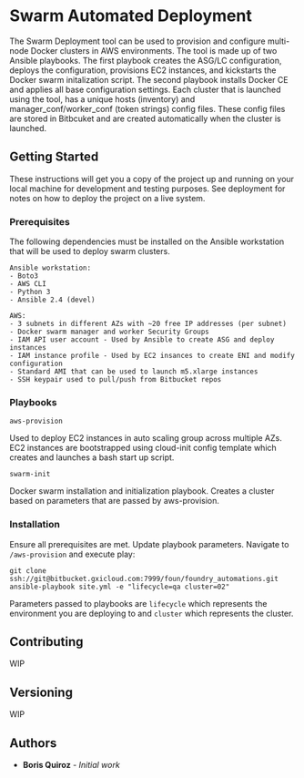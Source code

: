 # Swarm Automated Deployment

The Swarm Deployment tool can be used to provision and configure multi-node Docker clusters in AWS environments. The tool is made up of two Ansible playbooks. The first playbook creates the ASG/LC configuration, deploys the configuration, provisions EC2 instances, and kickstarts the Docker swarm initalization script. The second playbook installs Docker CE and applies all base configuration settings. Each cluster that is launched using the tool, has a unique hosts (inventory) and manager_conf/worker_conf (token strings) config files. These config files are stored in Bitbcuket and are created automatically when the cluster is launched. 

## Getting Started

These instructions will get you a copy of the project up and running on your local machine for development and testing purposes. See deployment for notes on how to deploy the project on a live system.

### Prerequisites

The following dependencies must be installed on the Ansible workstation that will be used to deploy swarm clusters. 

```
Ansible workstation:
- Boto3
- AWS CLI
- Python 3
- Ansible 2.4 (devel)

AWS:
- 3 subnets in different AZs with ~20 free IP addresses (per subnet)
- Docker swarm manager and worker Security Groups
- IAM API user account - Used by Ansible to create ASG and deploy instances
- IAM instance profile - Used by EC2 insances to create ENI and modify configuration
- Standard AMI that can be used to launch m5.xlarge instances
- SSH keypair used to pull/push from Bitbucket repos
```

### Playbooks
```
aws-provision
```
Used to deploy EC2 instances in auto scaling group across multiple AZs. EC2 instances are bootstrapped using cloud-init config template which creates and launches a bash start up script.

```
swarm-init
```
Docker swarm installation and initialization playbook. Creates a cluster based on parameters that are passed by aws-provision.

### Installation

Ensure all prerequisites are met. Update playbook parameters. Navigate to `/aws-provision` and execute play:

```
git clone ssh://git@bitbucket.gxicloud.com:7999/foun/foundry_automations.git
ansible-playbook site.yml -e "lifecycle=qa cluster=02"
```
Parameters passed to playbooks are `lifecycle` which represents the environment you are deploying to and `cluster` which represents the cluster.

## Contributing

WIP

## Versioning

WIP

## Authors

* **Boris Quiroz** - *Initial work*
